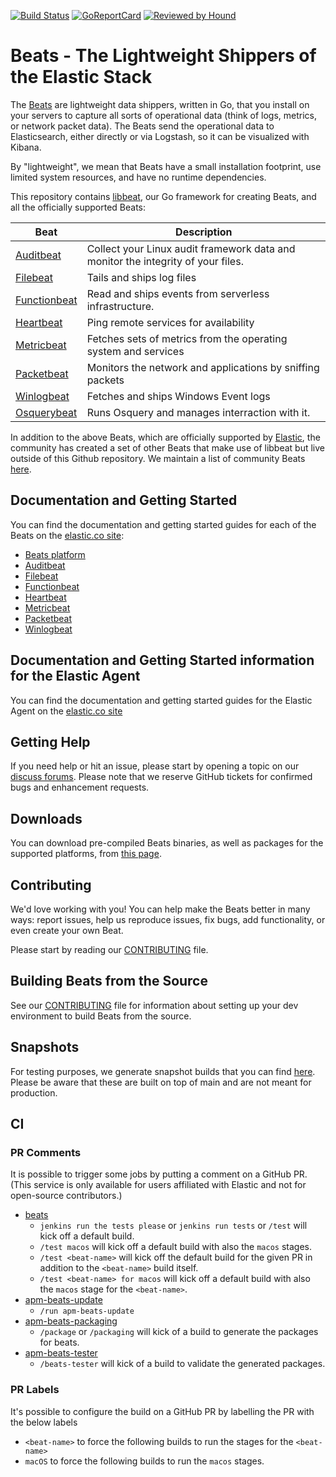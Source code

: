 [![Build Status](https://beats-ci.elastic.co/job/Beats/job/beats/job/8.1/badge/icon)](https://beats-ci.elastic.co/job/Beats/job/beats/job/8.1/)
[![GoReportCard](http://goreportcard.com/badge/elastic/beats)](http://goreportcard.com/report/elastic/beats)
[![Reviewed by Hound](https://img.shields.io/badge/Reviewed_by-Hound-8E64B0.svg)](https://houndci.com)

# Beats - The Lightweight Shippers of the Elastic Stack

The [Beats](https://www.elastic.co/beats) are lightweight data
shippers, written in Go, that you install on your servers to capture all sorts
of operational data (think of logs, metrics, or network packet data). The Beats
send the operational data to Elasticsearch, either directly or via Logstash, so
it can be visualized with Kibana.

By "lightweight", we mean that Beats have a small installation footprint, use
limited system resources, and have no runtime dependencies.

This repository contains
[libbeat](https://github.com/elastic/beats/tree/8.1/libbeat), our Go
framework for creating Beats, and all the officially supported Beats:

Beat  | Description
--- | ---
[Auditbeat](https://github.com/elastic/beats/tree/8.1/auditbeat) | Collect your Linux audit framework data and monitor the integrity of your files.
[Filebeat](https://github.com/elastic/beats/tree/8.1/filebeat) | Tails and ships log files
[Functionbeat](https://github.com/elastic/beats/tree/8.1/x-pack/functionbeat) | Read and ships events from serverless infrastructure.
[Heartbeat](https://github.com/elastic/beats/tree/8.1/heartbeat) | Ping remote services for availability
[Metricbeat](https://github.com/elastic/beats/tree/8.1/metricbeat) | Fetches sets of metrics from the operating system and services
[Packetbeat](https://github.com/elastic/beats/tree/8.1/packetbeat) | Monitors the network and applications by sniffing packets
[Winlogbeat](https://github.com/elastic/beats/tree/8.1/winlogbeat) | Fetches and ships Windows Event logs
[Osquerybeat](https://github.com/elastic/beats/tree/8.1/x-pack/osquerybeat) | Runs Osquery and manages interraction with it.

In addition to the above Beats, which are officially supported by
[Elastic](https://elastic.co), the community has created a set of other Beats
that make use of libbeat but live outside of this Github repository. We maintain
a list of community Beats
[here](https://www.elastic.co/guide/en/beats/libbeat/8.1/community-beats.html).

## Documentation and Getting Started

You can find the documentation and getting started guides for each of the Beats
on the [elastic.co site](https://www.elastic.co/guide/):

* [Beats platform](https://www.elastic.co/guide/en/beats/libbeat/current/index.html)
* [Auditbeat](https://www.elastic.co/guide/en/beats/auditbeat/current/index.html)
* [Filebeat](https://www.elastic.co/guide/en/beats/filebeat/current/index.html)
* [Functionbeat](https://www.elastic.co/guide/en/beats/functionbeat/current/index.html)
* [Heartbeat](https://www.elastic.co/guide/en/beats/heartbeat/current/index.html)
* [Metricbeat](https://www.elastic.co/guide/en/beats/metricbeat/current/index.html)
* [Packetbeat](https://www.elastic.co/guide/en/beats/packetbeat/current/index.html)
* [Winlogbeat](https://www.elastic.co/guide/en/beats/winlogbeat/current/index.html)

## Documentation and Getting Started information for the Elastic Agent

You can find the documentation and getting started guides for the Elastic Agent
on the [elastic.co site](https://www.elastic.co/downloads/elastic-agent)

## Getting Help

If you need help or hit an issue, please start by opening a topic on our
[discuss forums](https://discuss.elastic.co/c/beats). Please note that we
reserve GitHub tickets for confirmed bugs and enhancement requests.

## Downloads

You can download pre-compiled Beats binaries, as well as packages for the
supported platforms, from [this page](https://www.elastic.co/downloads/beats).

## Contributing

We'd love working with you! You can help make the Beats better in many ways:
report issues, help us reproduce issues, fix bugs, add functionality, or even
create your own Beat.

Please start by reading our [CONTRIBUTING](CONTRIBUTING.md) file.

## Building Beats from the Source

See our [CONTRIBUTING](CONTRIBUTING.md) file for information about setting up
your dev environment to build Beats from the source.

## Snapshots

For testing purposes, we generate snapshot builds that you can find [here](https://artifacts-api.elastic.co/v1/search/8.0-SNAPSHOT/). Please be aware that these are built on top of main and are not meant for production.

## CI

### PR Comments

It is possible to trigger some jobs by putting a comment on a GitHub PR.
(This service is only available for users affiliated with Elastic and not for open-source contributors.)

* [beats][]
  * `jenkins run the tests please` or `jenkins run tests` or `/test` will kick off a default build.
  * `/test macos` will kick off a default build with also the `macos` stages.
  * `/test <beat-name>` will kick off the default build for the given PR in addition to the `<beat-name>` build itself.
  * `/test <beat-name> for macos` will kick off a default build with also the `macos` stage for the `<beat-name>`.
* [apm-beats-update][]
  * `/run apm-beats-update`
* [apm-beats-packaging][]
  * `/package` or `/packaging` will kick of a build to generate the packages for beats.
* [apm-beats-tester][]
  * `/beats-tester` will kick of a build to validate the generated packages.

### PR Labels

It's possible to configure the build on a GitHub PR by labelling the PR with the below labels

* `<beat-name>` to force the following builds to run the stages for the `<beat-name>`
* `macOS` to force the following builds to run the `macos` stages.

[beats]: https://beats-ci.elastic.co/job/Beats/job/beats/
[apm-beats-update]: https://beats-ci.elastic.co/job/Beats/job/apm-beats-update/
[apm-beats-packaging]: https://beats-ci.elastic.co/job/Beats/job/packaging/
[apm-beats-tester]: https://beats-ci.elastic.co/job/Beats/job/beats-tester/
